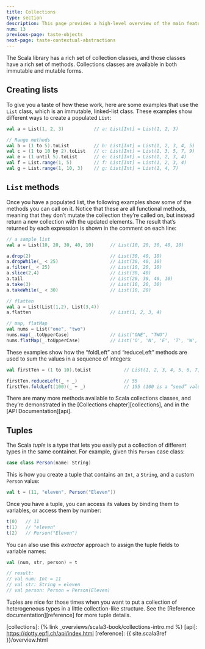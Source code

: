 ```yaml
---
title: Collections
type: section
description: This page provides a high-level overview of the main features of the Scala 3 programming language.
num: 13
previous-page: taste-objects
next-page: taste-contextual-abstractions
---
```




The Scala library has a rich set of collection classes, and those classes have a rich set of methods.
Collections classes are available in both immutable and mutable forms.



## Creating lists

To give you a taste of how these work, here are some examples that use the `List` class, which is an immutable, linked-list class.
These examples show different ways to create a populated `List`:

```scala
val a = List(1, 2, 3)           // a: List[Int] = List(1, 2, 3)

// Range methods
val b = (1 to 5).toList         // b: List[Int] = List(1, 2, 3, 4, 5)
val c = (1 to 10 by 2).toList   // c: List[Int] = List(1, 3, 5, 7, 9)
val e = (1 until 5).toList      // e: List[Int] = List(1, 2, 3, 4)
val f = List.range(1, 5)        // f: List[Int] = List(1, 2, 3, 4)
val g = List.range(1, 10, 3)    // g: List[Int] = List(1, 4, 7)
```



## `List` methods

Once you have a populated list, the following examples show some of the methods you can call on it.
Notice that these are all functional methods, meaning that they don’t mutate the collection they’re called on, but instead return a new collection with the updated elements.
The result that’s returned by each expression is shown in the comment on each line:

```scala
// a sample list
val a = List(10, 20, 30, 40, 10)      // List(10, 20, 30, 40, 10)

a.drop(2)                             // List(30, 40, 10)
a.dropWhile(_ < 25)                   // List(30, 40, 10)
a.filter(_ < 25)                      // List(10, 20, 10)
a.slice(2,4)                          // List(30, 40)
a.tail                                // List(20, 30, 40, 10)
a.take(3)                             // List(10, 20, 30)
a.takeWhile(_ < 30)                   // List(10, 20)

// flatten
val a = List(List(1,2), List(3,4))
a.flatten                             // List(1, 2, 3, 4)

// map, flatMap
val nums = List("one", "two")
nums.map(_.toUpperCase)               // List("ONE", "TWO")
nums.flatMap(_.toUpperCase)           // List('O', 'N', 'E', 'T', 'W', 'O')
```

These examples show how the “foldLeft” and “reduceLeft” methods are used to sum the values in a sequence of integers:

```scala
val firstTen = (1 to 10).toList            // List(1, 2, 3, 4, 5, 6, 7, 8, 9, 10)

firstTen.reduceLeft(_ + _)                 // 55
firstTen.foldLeft(100)(_ + _)              // 155 (100 is a “seed” value)
```

There are many more methods available to Scala collections classes, and they’re demonstrated in the [Collections chapter][collections], and in the [API Documentation][api].



## Tuples

The Scala _tuple_ is a type that lets you easily put a collection of different types in the same container.
For example, given this `Person` case class:

```scala
case class Person(name: String)
```

This is how you create a tuple that contains an `Int`, a `String`, and a custom `Person` value:

```scala
val t = (11, "eleven", Person("Eleven"))
```

Once you have a tuple, you can access its values by binding them to variables, or access them by number:

```scala
t(0)   // 11
t(1)   // "eleven"
t(2)   // Person("Eleven")
```

You can also use this _extractor_ approach to assign the tuple fields to variable names:

```scala
val (num, str, person) = t

// result:
// val num: Int = 11
// val str: String = eleven
// val person: Person = Person(Eleven)
```

Tuples are nice for those times when you want to put a collection of heterogeneous types in a little collection-like structure.
See the [Reference documentation][reference] for more tuple details.




[collections]: {% link _overviews/scala3-book/collections-intro.md %}
[api]: https://dotty.epfl.ch/api/index.html
[reference]: {{ site.scala3ref }}/overview.html
